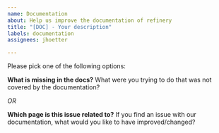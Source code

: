 ```yaml
---
name: Documentation
about: Help us improve the documentation of refinery
title: "[DOC] - Your description"
labels: documentation
assignees: jhoetter

---
```


Please pick one of the following options:

**What is missing in the docs?**
What were you trying to do that was not covered by the documentation?

_OR_

**Which page is this issue related to?**
If you find an issue with our documentation, what would you like to have improved/changed?
